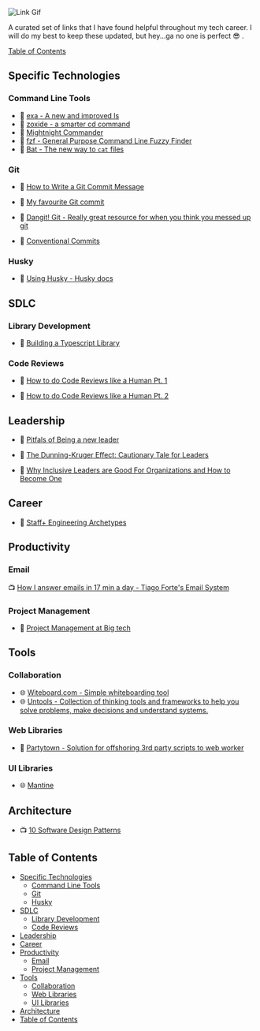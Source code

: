 ![Link Gif](https://media.giphy.com/media/NVBR6cLvUjV9C/giphy.gif)

A curated set of links that I have found helpful throughout my tech career. I will do my best to keep these updated, but hey...ga no one is perfect 😎 .

[Table of Contents](#table-of-contents)

## Specific Technologies

### Command Line Tools

- 🐙 [exa - A new and improved ls](https://github.com/ogham/exa?utm_source=ptallen63_links)
- 🐙 [zoxide - a smarter cd command](https://github.com/ajeetdsouza/zoxide?utm_source=ptallen63_links)
- 📄 [Mightnight Commander](https://midnight-commander.org/?utm_source=ptallen63_links)
- 🐙 [fzf - General Purpose Command Line Fuzzy Finder](https://github.com/junegunn/fzf?utm_source=ptallen63_links)
- 🐙 [Bat - The new way to `cat` files](https://github.com/sharkdp/bat?utm_source=ptallen63_links)

### Git

- 📄 [How to Write a Git Commit Message](https://cbea.ms/git-commit/?utm_source=ptallen63_links)
- 📄 [My favourite Git commit](https://dhwthompson.com/2019/my-favourite-git-commit?utm_source=ptallen63_links)

- 📄 [Dangit! Git - Really great resource for when you think you messed up git](https://dangitgit.com/?utm_source=ptallen63_links)
- 📄 [Conventional Commits](https://medium.com/neudesic-innovation/conventional-commits-a-better-way-78d6785c2e08?utm_source=ptallen63_links)

### Husky

- 📄 [Using Husky - Husky docs](https://typicode.github.io/husky/#/?utm_source=ptallen63_links)

## SDLC

### Library Development

- 📄 [Building a Typescript Library](https://www.tsmean.com/articles/how-to-write-a-typescript-library/?utm_source=ptallen63_links)

### Code Reviews

- 📄 [How to do Code Reviews like a Human Pt. 1](https://mtlynch.io/human-code-reviews-1/?utm_source=ptallen63_links)

- 📄 [How to do Code Reviews like a Human Pt. 2](https://mtlynch.io/human-code-reviews-2/?utm_source=ptallen63_links)

## Leadership

- 📄 [Pitfals of Being a new leader](https://suzansfieldnotes.substack.com/p/the-new-vp?s=r)

- 📄 [The Dunning-Kruger Effect: Cautionary Tale for Leaders](https://www.verywellmind.com/an-overview-of-the-dunning-kruger-effect-4160740?utm_source=ptallen63_links)
- 📄 [Why Inclusive Leaders are Good For Organizations and How to Become One](https://hbr.org/2019/03/why-inclusive-leaders-are-good-for-organizations-and-how-to-become-one?utm_source=ptallen63_links)

## Career

- 📄 [Staff+ Engineering Archetypes](https://staffeng.com/guides/staff-archetypes?utm_source=ptallen63_links)

## Productivity

### Email

📺 [How I answer emails in 17 min a day - Tiago Forte's Email System](https://www.youtube.com/watch?v=uXdEVeoGRRc&utm_source=ptallen63_links)

### Project Management

- 📄 [Project Management at Big tech](https://blog.pragmaticengineer.com/project-management-at-big-tech/?utm_source=ptallen63_links)

## Tools

### Collaboration

- 🌐 [Witeboard.com - Simple whiteboarding tool](https://witeboard.com/?utm_source=ptallen63_links)
- 🌐 [Untools - Collection of thinking tools and frameworks to help you solve problems, make decisions and understand systems.](https://untools.co/?utm_source=ptallen63_links)

### Web Libraries

- 🐙 [Partytown - Solution for offshoring 3rd party scripts to web worker](https://github.com/BuilderIO/partytown?utm_source=ptallen63_links)

### UI Libraries

- 🌐 [Mantine](https://mantine.dev/pages/basics/?utm_source=ptallen63_links)

## Architecture

- 📺 [10 Software Design Patterns](https://www.youtube.com/watch?v=tv-_1er1mWI&utm_source=ptallen63_links)

## Table of Contents

- [Specific Technologies](#specific-technologies)
  - [Command Line Tools](#command-line-tools)
  - [Git](#git)
  - [Husky](#husky)
- [SDLC](#sdlc)
  - [Library Development](#library-development)
  - [Code Reviews](#code-reviews)
- [Leadership](#leadership)
- [Career](#career)
- [Productivity](#productivity)
  - [Email](#email)
  - [Project Management](#project-management)
- [Tools](#tools)
  - [Collaboration](#collaboration)
  - [Web Libraries](#web-libraries)
  - [UI Libraries](#ui-libraries)
- [Architecture](#architecture)
- [Table of Contents](#table-of-contents)
